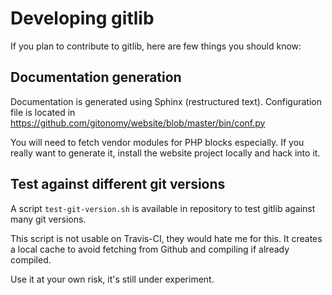 Developing gitlib
=================

If you plan to contribute to gitlib, here are few things you should
know:

Documentation generation
------------------------

Documentation is generated using Sphinx (restructured text).
Configuration file is located in
<https://github.com/gitonomy/website/blob/master/bin/conf.py>

You will need to fetch vendor modules for PHP blocks especially. If you
really want to generate it, install the website project locally and hack
into it.

Test against different git versions
-----------------------------------

A script `test-git-version.sh` is available in repository to test gitlib
against many git versions.

This script is not usable on Travis-CI, they would hate me for this. It
creates a local cache to avoid fetching from Github and compiling if
already compiled.

Use it at your own risk, it's still under experiment.

